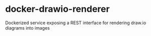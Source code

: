# docker-drawio-renderer
Dockerized service exposing a REST interface for rendering draw.io diagrams into images
